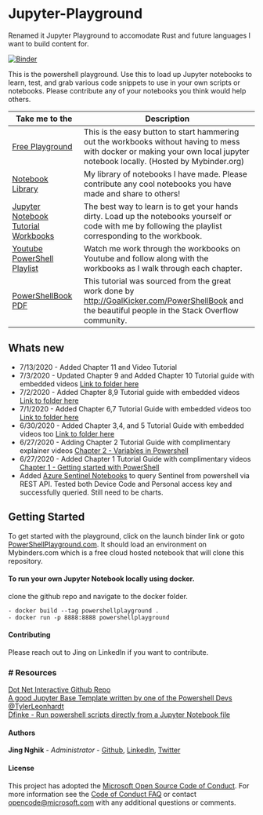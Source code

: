 # Jupyter-Playground

Renamed it Jupyter Playground to accomodate Rust and future languages I want to build content for. 

<a href="https://mybinder.org/v2/gh/jingsta/powershell-playground/master?urlpath=lab" target="_blank">![Binder](https://mybinder.org/badge_logo.svg)</a>

This is the powershell playground. Use this to load up Jupyter notebooks to learn, test, and grab various code snippets to use in your own scripts or notebooks. Please contribute any of your notebooks you think would help others.

| Take me to the | Description |
| ------ | ------ |
| [Free Playground](http://www.powershellplayground.com) | This is the easy button to start hammering out the workbooks without having to mess with docker or making your own local jupyter notebook locally. (Hosted by Mybinder.org) |
| [Notebook Library](https://github.com/jingsta/powershell-playground/tree/master/PowerShell/Microsoft) | My library of notebooks I have made. Please contribute any cool notebooks you have made and share to others!
| [Jupyter Notebook Tutorial Workbooks](https://github.com/jingsta/powershell-playground/tree/master/PowerShell/0%20-%20Tutorial%20with%20Videos) |  The best way to learn is to get your hands dirty. Load up the notebooks yourself or code with me by following the playlist corresponding to the workbook. 
| [Youtube PowerShell Playlist](https://www.youtube.com/watch?v=QPMC0Q_4oug&list=PLM3TOIlrnaI6-XXwBSCB1ae1yyKIjaefq) | Watch me work through the workbooks on Youtube and follow along with the workbooks as I walk through each chapter. 
| [PowerShellBook PDF](http://GoalKicker.com/PowerShellBook) | This tutorial was sourced from the great work done by http://GoalKicker.com/PowerShellBook and the beautiful people in the Stack Overflow community.

## Whats new 
- 7/13/2020 - Added Chapter 11 and Video Tutorial
- 7/3/2020 - Updated Chapter 9 and Added Chapter 10 Tutorial guide with embedded videos [Link to folder here](https://github.com/jingsta/powershell-playground/tree/master/PowerShell/0%20-%20Tutorial%20with%20Videos)
- 7/2/2020 - Added Chapter 8,9 Tutorial guide with embedded videos [Link to folder here](https://github.com/jingsta/powershell-playground/tree/master/PowerShell/0%20-%20Tutorial%20with%20Videos)
- 7/1/2020 - Added Chapter 6,7 Tutorial Guide with embedded videos too [Link to folder here](https://github.com/jingsta/powershell-playground/tree/master/PowerShell/0%20-%20Tutorial%20with%20Videos)
- 6/30/2020 - Added Chapter 3,4, and 5 Tutorial Guide with embedded videos too [Link to folder here](https://github.com/jingsta/powershell-playground/tree/master/PowerShell/0%20-%20Tutorial%20with%20Videos)
- 6/27/2020 - Adding Chapter 2 Tutorial Guide with complimentary explainer videos [Chapter 2 - Variables in Powershell](https://github.com/jingsta/powershell-playground/blob/master/PowerShell/0%20-%20Tutorial%20with%20Videos/Chapter%202%20-%20Variables%20in%20PowerShell.ipynb)
- 6/27/2020 - Added Chapter 1 Tutorial Guide with complimentary videos [Chapter 1 - Getting started with PowerShell](https://github.com/jingsta/powershell-playground/blob/master/PowerShell/0%20-%20Tutorial%20with%20Videos/Chapter%201%20-%20Getting%20started%20with%20PowerShell.ipynb)
- Added [Azure Sentinel Notebooks](https://github.com/jingsta/powershell-playground/tree/master/PowerShell/Microsoft/Security/Azure%20Sentinel) to query Sentinel from powershell via REST API. Tested both Device Code and Personal access key and successfully queried. Still need to be charts. 

## Getting Started

To get started with the playground, click on the launch binder link or goto [PowerShellPlayground.com](http://www.powershellplayground.com). It should load an environment on Mybinders.com which is a free cloud hosted notebook that will clone this repository. 

#### To run your own Jupyter Notebook locally using docker. 
clone the github repo and navigate to the docker folder.
```
- docker build --tag powershellplayground .
- docker run -p 8888:8888 powershellplayground
```

#### Contributing

Please reach out to Jing on LinkedIn if you want to contribute. 

### # Resources
[Dot Net Interactive Github Repo](https://github.com/dotnet/interactive)<br>
[A good Jupyter Base Template written by one of the Powershell Devs @TylerLeonhardt](https://github.com/TylerLeonhardt/JupyterNotebooks-Template)<br>
[Dfinke - Run powershell scripts directly from a Jupyter Notebook file](https://github.com/dfinke/PowerShellNotebook)<br>

#### Authors
 **Jing Nghik** - *Administrator* - [Github](https://github.com/jingsta), [LinkedIn](https://www.linkedin.com/in/TeachJing), [Twitter](https://www.twitter.com/TeachJing)

#### License
This project has adopted the [Microsoft Open Source Code of Conduct](http://microsoft.github.io/codeofconduct). For more information see the [Code of Conduct FAQ](http://microsoft.github.io/codeofconduct/faq.md) or contact [opencode@microsoft.com](mailto:opencode@microsoft.com) with any additional questions or comments. 
